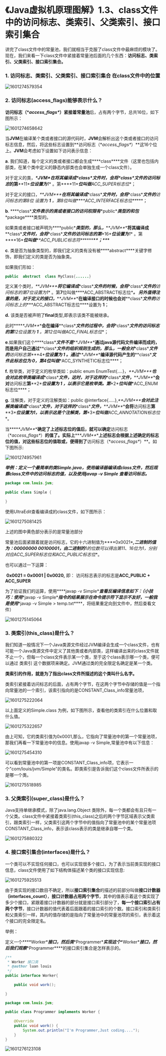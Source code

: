 # 《Java虚拟机原理图解》1.3、class文件中的访问标志、类索引、父类索引、接口索引集合

 讲完了class文件中的常量池，我们就相当于克服了class文件中最麻烦的模块了。现在，我们来看一下class文件中紧接着常量池后面的几个东西：**访问标志、类索引、父类索引、接口索引集合。** 

### 1. 访问标志、类索引、父类索引、接口索引集合 在class文件中的位置

![1601274579354](《Java虚拟机原理图解》1.3、class文件中的访问标志、类索引、父类索引、接口索引集合.assets/1601274579354.png)

### 2. 访问标志(access_flags)能够表示什么？

 **访问标志（\**access_flags\**）**紧接着**常量池**后，占有两个字节，总共16位，如下图所示： 

![1601274658642](《Java虚拟机原理图解》1.3、class文件中的访问标志、类索引、父类索引、接口索引集合.assets/1601274658642.png)

 当**JVM**在编译某个类或者接口的源代码时，**JVM**会解析出这个类或者接口的访问标志信息，然后，将这些标志设置到**访问标志（\**access_flags\**）**这16个位上。**JVM**会考虑如下设置如下访问表示信息： 

 **a**. 我们知道，每个定义的类或者接口都会生成***\*class\****文件（这里也包括内部类，在某个类中定义的静态内部类也会单独生成一个class文件）。 

 对于定义的类，***\*JVM\****在将其编译成***\*class\****文件时，会将***\*class\****文件的**访问标志**的第***\*11\****位设置为**1** 。第***\*11\****位叫做**ACC_SUPER标志位**；

   对于定义的接口，***\**\*JVM\*\**\***在将其编译成***\*class\****文件时，会将***\*class\****文件的**访问标志**的第**8**位 设置为 **1** 。第**8**位叫做***\**\*ACC_INTERFACE标志位\*\**\***；

 **b**. ***\*class\****文件表示的类或者接口的访问权限有***\*public\****类型的和包***\*package\****类型的。

   如果类或者接口被声明为***\*public\****类型的，那么，***\**\*JVM\*\**\***将其编译成***\*class\****文件时，会将***\*class\****文件的访问标志的第***\*16\****位设置为**1** 。第***\*16\****位叫做***\**\*ACC_PUBLIC标志符\*\**\******\**\*；\*\**\***

 **c**. 类是否为抽象类型的，即我们定义的类有没有被***\*abstract\****关键字修饰，即我们定义的类是否为抽象类。

   如果我们形如：

```java
public  abstract  class MyClass{......} 
```

定义某个类时，***\**\*JVM\*\**\***将它编译成***\*class\****文件的时候，会将***\*class\****文件的**访问标志**的第**7**位设置为**1** 。第**7**位叫做***\*ACC_ABSTRACT标志位\****。 另外值得注意的是，对于定义的接口，***\**\*JVM\*\**\***在编译接口的时候也会对***\*class\****文件的**访问标志**上的***\*ACC_ABSTRACT标志位\****设置为 **1**；

**d.** 该类是否被声明了**final**类型,即表示该类不能被继承。

   此时***\**\*JVM\*\**\***会在编译***\*class\****文件的过程中，会将***\*class\****文件的访问标志的第**12**位设置为 **1** 。第**12**位叫做**ACC_FINAL标志位**；

**e**.如果我们这个***\*class\****文件不是***\**\*JVM\*\**\***通过java源代码文件编译而成的，而是用户自己通过***\*class\****文件的组织规则生成的，那么，一般会对***\*class\****文件的**访问标志**第***\*4\****位设置为 **1** 。通过***\**\*JVM\*\**\***编译源代码产生的***\*class\****文件此标志位为 **0**，第4位叫做***\*ACC_SYNTHETIC标志位\****；

**f.** 枚举类，对于定义的枚举类如：public enum EnumTest{....}，***\**\*JVM\*\**\***也会对此枚举类编译成***\*class\****文件，这时，对于这样的***\*class\****文件，***\**\*JVM\*\**\***会对**访问标志**第***\*2\****位设置为 **1** ，以表示它是枚举类。第***\*2\****位叫做***\*ACC_ENUM标志位\****；

**g.** 注解类，对于定义的注解类如：public @interface{.....},***\**\*JVM\*\**\***会对此注解类编译成***\*class\****文件，对于这样的***\*class\****文件，***\**\*JVM\*\**\***会将**访问标志**第***\*3\****位设置为1，以表示这是个注解类，第***\*3\****位叫做**ACC_ANNOTATION标志位**。

当***\**\*JVM\*\**\***确定了上述标志位的值后，就可以确定**访问标志（\**access_flags\**）**的值了。实际上***\**\*JVM\*\**\***上述标志会根据上述确定的标志位的值，对这些标志位的值取或，便得到了**访问标志（\**access_flags\**）**。如下图所示:

![1601274957961](《Java虚拟机原理图解》1.3、class文件中的访问标志、类索引、父类索引、接口索引集合.assets/1601274957961.png)

 ***举例：定义一个最简单的类Simple.java，使用编译器编译成class文件，然后观察class文件中的访问标志的值，以及使用javap -v Simple 查看访问标志。***

```java
package com.louis.jvm;
 
public class Simple {
 
}
```

 使用UltraEdit查看编译成的class文件，如下图所示： 

![1601275081425](《Java虚拟机原理图解》1.3、class文件中的访问标志、类索引、父类索引、接口索引集合.assets/1601275081425.png)

 上述的图中黄色部分表示的是常量池部分 

常量池后面紧跟着就是访问标志，它的十六进制值为***\*0x0021\****,二进制的值为：**00000000 00100001**，由二进制的**1**的位数可以得出**第11、16位**为1，分别对应**ACC_SUPER标志位**和**ACC_PUBLIC标志位**。

也可以通过一下运算：

​     **0x0021 = 0x0001 | 0x0020,** 即：  访问标志表示的标志是**ACC_PUBLIC + ACC_SUPER**

 为了验证我们的运算，使用***\*javap -v Simple\****查看反编译信息如下：（小技巧：使用***\*javap -v Simple\****指令的结果展示在命令提示符下显示不友好，一般我是使用***\*javap -v Simple > temp.txt\****，将结果重定向到文件中，然后查看文件） 

![1601275145064](《Java虚拟机原理图解》1.3、class文件中的访问标志、类索引、父类索引、接口索引集合.assets/1601275145064.png)

### 3. 类索引(this_class)是什么？

我们知道一般情况下一个Java类源文件经过JVM编译会生成一个class文件，也有可能一个Java类源文件中定义了其他类或者内部类，这样编译出来的class文件就不止一个，但每一个class文件表示某一个类，至于这个class表示哪一个类，便可以通过 类索引 这个数据项来确定。JVM通过类的完全限定名确定是某一个类。

​    **类索引的作用，就是为了指出class文件所描述的这个类叫什么名字。**

​    类索引紧接着访问标志的后面，占有两个字节，在这两个字节中存储的值是一个指向常量池的一个索引，该索引指向的是CONSTANT_Class_info常量池项，

![1601275222064](《Java虚拟机原理图解》1.3、class文件中的访问标志、类索引、父类索引、接口索引集合.assets/1601275222064.png)

 以上面定义的Simple.class 为例，如下图所示，查看他的类索引在什么位置和取什么值。 

![1601275322657](《Java虚拟机原理图解》1.3、class文件中的访问标志、类索引、父类索引、接口索引集合.assets/1601275322657.png)

  由上可知，它的类索引值为0x0001,那么，它指向了常量池中的第一个常量池项，那我们再看一下常量池中的信息。使用javap -v Simple,常量池中有以下信息： 

![1601275454310](《Java虚拟机原理图解》1.3、class文件中的访问标志、类索引、父类索引、接口索引集合.assets/1601275454310.png)

可以看到常量池中的第一项是CONSTANT_Class_info项，它表示一个"com/louis/jvm/Simple"的类名。即类索引是告诉我们这个class文件所表示的是哪一个类。

![1601275518985](《Java虚拟机原理图解》1.3、class文件中的访问标志、类索引、父类索引、接口索引集合.assets/1601275518985.png)

### 3. 父类索引(super_class)是什么？

 Java支持单继承模式，除了java.lang.Object 类除外，每一个类都会有且只有一个父类。class文件中紧接着类索引(this_class)之后的两个字节区域表示父类索引，跟类索引一样，父类索引这两个字节中的值指向了常量池中的某个常量池项CONSTANT_Class_info，表示该class表示的类是继承自哪一个类。 

![1601275880322](《Java虚拟机原理图解》1.3、class文件中的访问标志、类索引、父类索引、接口索引集合.assets/1601275880322.png)

### 4. 接口索引集合(interfaces)是什么？

  一个类可以不实现任何接口，也可以实现很多个接口，为了表示当前类实现的接口信息，class文件使用了如下结构体描述某个类的接口实现信息: 

![1601275925513](《Java虚拟机原理图解》1.3、class文件中的访问标志、类索引、父类索引、接口索引集合.assets/1601275925513.png)

  由于类实现的接口数目不确定，所以**接口索引集合**的描述的前部分叫做**接口计数器（interfaces_count）**，**接口计数器占用两个字节**，其中的值表示着这个类实现了多少个接口，紧跟着接口计数器的部分就是接口索引部分了，**每一个接口索引占有两个字节**，接口计数器的值代表着后面跟着的接口索引的个数。接口索引和类索引和父类索引一样，其内的值存储的是指向了常量池中的常量池项的索引，表示着这个接口的完全限定名。 

举例：

​	定义一个***\*Worker\****接口，然后类***\*Programmer\****实现这个***\*Worker\****接口，然后我们观察***\*Programmer\****的接口索引集合是怎样表示的。

```java
/**
 * Worker 接口类
 * @author luan louis
 */
public interface Worker{
	
	public void work();
 
}
```

```java
package com.louis.jvm;
 
public class Programmer implements Worker {
 
	@Override
	public void work() {
		System.out.println("I'm Programmer,Just coding....");
	}
}
```

![1601276123108](《Java虚拟机原理图解》1.3、class文件中的访问标志、类索引、父类索引、接口索引集合.assets/1601276123108.png)